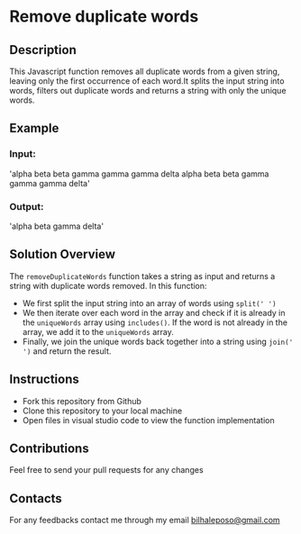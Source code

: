 # Remove duplicate words
## Description
This Javascript function removes all duplicate words from a given string, leaving only the first occurrence of each word.It splits the input string into words, filters out duplicate words and returns a string with only the unique words.
## Example
### Input:
'alpha beta beta gamma gamma gamma delta alpha beta beta gamma gamma gamma delta'
### Output:
'alpha beta gamma delta'
## Solution Overview
The `removeDuplicateWords` function takes a string as input and returns a string with duplicate words removed.
In this function:
* We first split the input string into an array of words using `split(' ')`
* We then iterate over each word in the array and check if it is already in the `uniqueWords` array using `includes()`. If the word is not already in the array, we add it to the `uniqueWords` array.
* Finally, we join the unique words back together into a string using `join(' ')` and return the result.
## Instructions
* Fork this repository from Github
* Clone this repository to your local machine
* Open files in visual studio code to view the function implementation
## Contributions
Feel free to send your pull requests for any changes
## Contacts
For any feedbacks contact me through my email bilhaleposo@gmail.com
